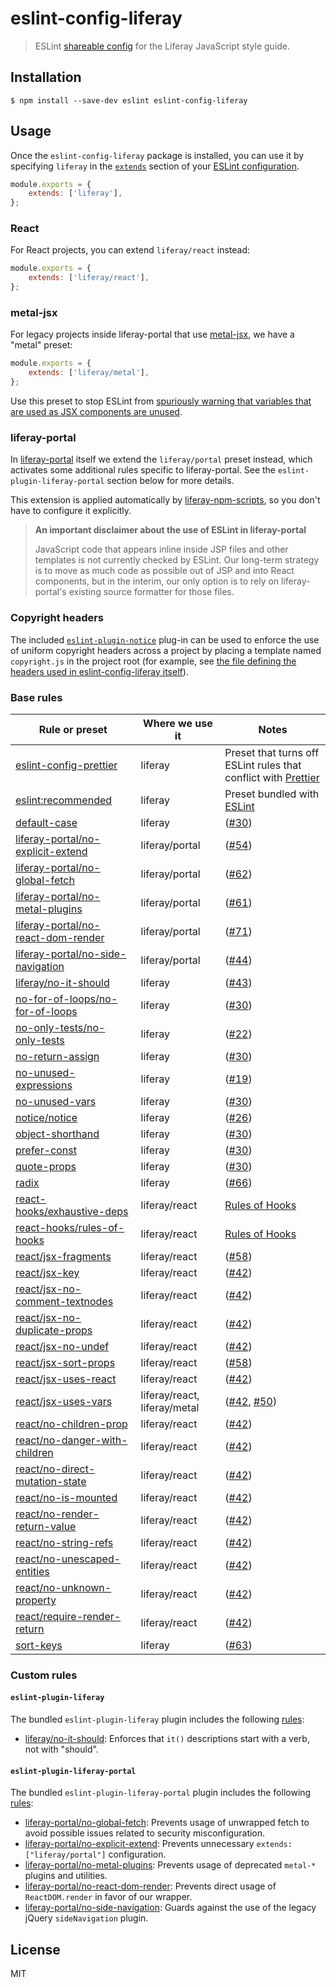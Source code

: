 # eslint-config-liferay

> ESLint [shareable config](http://eslint.org/docs/developer-guide/shareable-configs.html) for the Liferay JavaScript style guide.

## Installation

```
$ npm install --save-dev eslint eslint-config-liferay
```

## Usage

Once the `eslint-config-liferay` package is installed, you can use it by specifying `liferay` in the [`extends`](http://eslint.org/docs/user-guide/configuring#extending-configuration-files) section of your [ESLint configuration](http://eslint.org/docs/user-guide/configuring).

```js
module.exports = {
	extends: ['liferay'],
};
```

### React

For React projects, you can extend `liferay/react` instead:

```js
module.exports = {
	extends: ['liferay/react'],
};
```

### metal-jsx

For legacy projects inside liferay-portal that use [metal-jsx](https://www.npmjs.com/package/metal-jsx), we have a "metal" preset:

```js
module.exports = {
	extends: ['liferay/metal'],
};
```

Use this preset to stop ESLint from [spuriously warning that variables that are used as JSX components are unused](https://github.com/yannickcr/eslint-plugin-react/blob/master/docs/rules/jsx-uses-vars.md).

### liferay-portal

In [liferay-portal](https://github.com/liferay/liferay-portal) itself we extend the `liferay/portal` preset instead, which activates some additional rules specific to liferay-portal. See the `eslint-plugin-liferay-portal` section below for more details.

This extension is applied automatically by [liferay-npm-scripts](https://github.com/liferay/liferay-npm-tools/tree/master/packages/liferay-npm-scripts), so you don't have to configure it explicitly.

> **An important disclaimer about the use of ESLint in liferay-portal**
>
> JavaScript code that appears inline inside JSP files and other templates is not currently checked by ESLint. Our long-term strategy is to move as much code as possible out of JSP and into React components, but in the interim, our only option is to rely on liferay-portal's existing source formatter for those files.

### Copyright headers

The included [`eslint-plugin-notice`](https://www.npmjs.com/package/eslint-plugin-notice) plug-in can be used to enforce the use of uniform copyright headers across a project by placing a template named `copyright.js` in the project root (for example, see [the file defining the headers used in eslint-config-liferay itself](https://github.com/liferay/eslint-config-liferay/blob/master/copyright.js)).

### Base rules

| Rule or preset                                                                                                                      | Where we use it              | Notes                                                                                                                                |
| ----------------------------------------------------------------------------------------------------------------------------------- | ---------------------------- | ------------------------------------------------------------------------------------------------------------------------------------ |
| [eslint-config-prettier](https://github.com/prettier/eslint-config-prettier)                                                        | liferay                      | Preset that turns off ESLint rules that conflict with [Prettier](https://prettier.io/)                                               |
| [eslint:recommended](https://eslint.org/docs/rules/)                                                                                | liferay                      | Preset bundled with [ESLint](https://eslint.org/docs/rules/)                                                                         |
| [default-case](https://eslint.org/docs/rules/default-case)                                                                          | liferay                      | ([\#30](https://github.com/liferay/eslint-config-liferay/pull/30))                                                                   |
| [liferay-portal/no-explicit-extend](./plugins/eslint-plugin-liferay-portal/docs/rules/no-explicit-extend.md)                        | liferay/portal               | ([\#54](https://github.com/liferay/eslint-config-liferay/pull/54))                                                                   |
| [liferay-portal/no-global-fetch](./plugins/eslint-plugin-liferay-portal/docs/rules/no-global-fetch.md)                              | liferay/portal               | ([\#62](https://github.com/liferay/eslint-config-liferay/pull/62))                                                                   |
| [liferay-portal/no-metal-plugins](./plugins/eslint-plugin-liferay-portal/docs/rules/no-metal-plugins.md)                            | liferay/portal               | ([\#61](https://github.com/liferay/eslint-config-liferay/pull/61))                                                                   |
| [liferay-portal/no-react-dom-render](./plugins/eslint-plugin-liferay-portal/docs/rules/no-react-dom-render.md)                      | liferay/portal               | ([\#71](https://github.com/liferay/eslint-config-liferay/pull/71))                                                                   |
| [liferay-portal/no-side-navigation](./plugins/eslint-plugin-liferay-portal/docs/rules/no-side-navigation.md)                        | liferay/portal               | ([\#44](https://github.com/liferay/eslint-config-liferay/pull/44))                                                                   |
| [liferay/no-it-should](./plugins/eslint-plugin-liferay/docs/rules/no-it-should.md)                                                  | liferay                      | ([\#43](https://github.com/liferay/eslint-config-liferay/pull/43))                                                                   |
| [no-for-of-loops/no-for-of-loops](https://www.npmjs.com/package/eslint-plugin-no-for-of-loops)                                      | liferay                      | ([\#30](https://github.com/liferay/eslint-config-liferay/pull/30))                                                                   |
| [no-only-tests/no-only-tests](https://www.npmjs.com/package/eslint-plugin-no-only-tests)                                            | liferay                      | ([\#22](https://github.com/liferay/eslint-config-liferay/pull/22))                                                                   |
| [no-return-assign](https://eslint.org/docs/rules/no-return-assign)                                                                  | liferay                      | ([\#30](https://github.com/liferay/eslint-config-liferay/pull/30))                                                                   |
| [no-unused-expressions](https://eslint.org/docs/rules/no-unused-expressions)                                                        | liferay                      | ([\#19](https://github.com/liferay/eslint-config-liferay/issues/19))                                                                 |
| [no-unused-vars](https://eslint.org/docs/rules/no-unused-vars)                                                                      | liferay                      | ([\#30](https://github.com/liferay/eslint-config-liferay/pull/30))                                                                   |
| [notice/notice](https://www.npmjs.com/package/eslint-plugin-notice)                                                                 | liferay                      | ([\#26](https://github.com/liferay/eslint-config-liferay/pull/26))                                                                   |
| [object-shorthand](https://eslint.org/docs/rules/object-shorthand)                                                                  | liferay                      | ([\#30](https://github.com/liferay/eslint-config-liferay/pull/30))                                                                   |
| [prefer-const](https://eslint.org/docs/rules/prefer-const)                                                                          | liferay                      | ([\#30](https://github.com/liferay/eslint-config-liferay/pull/30))                                                                   |
| [quote-props](https://eslint.org/docs/rules/quote-props)                                                                            | liferay                      | ([\#30](https://github.com/liferay/eslint-config-liferay/pull/30))                                                                   |
| [radix](https://eslint.org/docs/rules/radix)                                                                                        | liferay                      | ([\#66](https://github.com/liferay/eslint-config-liferay/pull/66))                                                                   |
| [react-hooks/exhaustive-deps](https://www.npmjs.com/package/eslint-plugin-react-hooks)                                              | liferay/react                | [Rules of Hooks](https://reactjs.org/docs/hooks-rules.html)                                                                          |
| [react-hooks/rules-of-hooks](https://www.npmjs.com/package/eslint-plugin-react-hooks)                                               | liferay/react                | [Rules of Hooks](https://reactjs.org/docs/hooks-rules.html)                                                                          |
| [react/jsx-fragments](https://github.com/yannickcr/eslint-plugin-react/blob/HEAD/docs/rules/jsx-fragments.md)                       | liferay/react                | ([\#58](https://github.com/liferay/eslint-config-liferay/pull/58))                                                                   |
| [react/jsx-key](https://github.com/yannickcr/eslint-plugin-react/blob/HEAD/docs/rules/jsx-key.md)                                   | liferay/react                | ([\#42](https://github.com/liferay/eslint-config-liferay/pull/42))                                                                   |
| [react/jsx-no-comment-textnodes](https://github.com/yannickcr/eslint-plugin-react/blob/HEAD/docs/rules/jsx-no-comment-textnodes.md) | liferay/react                | ([\#42](https://github.com/liferay/eslint-config-liferay/pull/42))                                                                   |
| [react/jsx-no-duplicate-props](https://github.com/yannickcr/eslint-plugin-react/blob/HEAD/docs/rules/jsx-no-duplicate-props.md)     | liferay/react                | ([\#42](https://github.com/liferay/eslint-config-liferay/pull/42))                                                                   |
| [react/jsx-no-undef](https://github.com/yannickcr/eslint-plugin-react/blob/HEAD/docs/rules/jsx-no-undef.md)                         | liferay/react                | ([\#42](https://github.com/liferay/eslint-config-liferay/pull/42))                                                                   |
| [react/jsx-sort-props](https://github.com/yannickcr/eslint-plugin-react/blob/HEAD/docs/rules/jsx-sort-props.md)                     | liferay/react                | ([\#58](https://github.com/liferay/eslint-config-liferay/pull/51))                                                                   |
| [react/jsx-uses-react](https://github.com/yannickcr/eslint-plugin-react/blob/HEAD/docs/rules/jsx-uses-react.md)                     | liferay/react                | ([\#42](https://github.com/liferay/eslint-config-liferay/pull/42))                                                                   |
| [react/jsx-uses-vars](https://github.com/yannickcr/eslint-plugin-react/blob/HEAD/docs/rules/jsx-uses-vars.md)                       | liferay/react, liferay/metal | ([\#42](https://github.com/liferay/eslint-config-liferay/pull/42), [\#50](https://github.com/liferay/eslint-config-liferay/pull/50)) |
| [react/no-children-prop](https://github.com/yannickcr/eslint-plugin-react/blob/HEAD/docs/rules/no-children-prop.md)                 | liferay/react                | ([\#42](https://github.com/liferay/eslint-config-liferay/pull/42))                                                                   |
| [react/no-danger-with-children](https://github.com/yannickcr/eslint-plugin-react/blob/HEAD/docs/rules/no-danger-with-children.md)   | liferay/react                | ([\#42](https://github.com/liferay/eslint-config-liferay/pull/42))                                                                   |
| [react/no-direct-mutation-state](https://github.com/yannickcr/eslint-plugin-react/blob/HEAD/docs/rules/no-direct-mutation-state.md) | liferay/react                | ([\#42](https://github.com/liferay/eslint-config-liferay/pull/42))                                                                   |
| [react/no-is-mounted](https://github.com/yannickcr/eslint-plugin-react/blob/HEAD/docs/rules/no-is-mounted.md)                       | liferay/react                | ([\#42](https://github.com/liferay/eslint-config-liferay/pull/42))                                                                   |
| [react/no-render-return-value](https://github.com/yannickcr/eslint-plugin-react/blob/HEAD/docs/rules/no-render-return-value.md)     | liferay/react                | ([\#42](https://github.com/liferay/eslint-config-liferay/pull/42))                                                                   |
| [react/no-string-refs](https://github.com/yannickcr/eslint-plugin-react/blob/HEAD/docs/rules/no-string-refs.md)                     | liferay/react                | ([\#42](https://github.com/liferay/eslint-config-liferay/pull/42))                                                                   |
| [react/no-unescaped-entities](https://github.com/yannickcr/eslint-plugin-react/blob/HEAD/docs/rules/no-unescaped-entities.md)       | liferay/react                | ([\#42](https://github.com/liferay/eslint-config-liferay/pull/42))                                                                   |
| [react/no-unknown-property](https://github.com/yannickcr/eslint-plugin-react/blob/HEAD/docs/rules/no-unknown-property.md)           | liferay/react                | ([\#42](https://github.com/liferay/eslint-config-liferay/pull/42))                                                                   |
| [react/require-render-return](https://github.com/yannickcr/eslint-plugin-react/blob/HEAD/docs/rules/require-render-return.md)       | liferay/react                | ([\#42](https://github.com/liferay/eslint-config-liferay/pull/42))                                                                   |
| [sort-keys](https://eslint.org/docs/rules/sort-keys)                                                                                | liferay                      | ([\#63](https://github.com/liferay/eslint-config-liferay/pull/63))                                                                   |

### Custom rules

#### `eslint-plugin-liferay`

The bundled `eslint-plugin-liferay` plugin includes the following [rules](./plugins/eslint-plugin-liferay/docs/rules):

-   [liferay/no-it-should](./plugins/eslint-plugin-liferay/docs/rules/no-it-should.md): Enforces that `it()` descriptions start with a verb, not with "should".

#### `eslint-plugin-liferay-portal`

The bundled `eslint-plugin-liferay-portal` plugin includes the following [rules](./plugins/eslint-plugin-liferay-portal/docs/rules):

-   [liferay-portal/no-global-fetch](./plugins/eslint-plugin-liferay-portal/docs/rules/no-global-fetch.md): Prevents usage of unwrapped fetch to avoid possible issues related to security misconfiguration.
-   [liferay-portal/no-explicit-extend](./plugins/eslint-plugin-liferay-portal/docs/rules/no-explicit-extend.md): Prevents unnecessary `extends: ["liferay/portal"]` configuration.
-   [liferay-portal/no-metal-plugins](./plugins/eslint-plugin-liferay-portal/docs/rules/no-metal-plugins.md): Prevents usage of deprecated `metal-*` plugins and utilities.
-   [liferay-portal/no-react-dom-render](./plugins/eslint-plugin-liferay-portal/docs/rules/no-react-dom-render.md): Prevents direct usage of `ReactDOM.render` in favor of our wrapper.
-   [liferay-portal/no-side-navigation](./plugins/eslint-plugin-liferay-portal/docs/rules/no-side-navigation.md): Guards against the use of the legacy jQuery `sideNavigation` plugin.

## License

MIT
